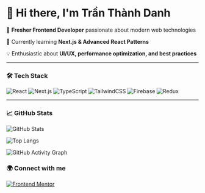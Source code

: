 # 👋 Hi there, I'm Trần Thành Danh 

🚀 **Fresher Frontend Developer** passionate about modern web technologies  

🌱 Currently learning **Next.js & Advanced React Patterns**  

💡 Enthusiastic about **UI/UX, performance optimization, and best practices**  

---

### 🛠️ Tech Stack
![React](https://img.shields.io/badge/React-20232A?style=for-the-badge&logo=react&logoColor=61DAFB)
![Next.js](https://img.shields.io/badge/Next.js-000000?style=for-the-badge&logo=nextdotjs&logoColor=white)
![TypeScript](https://img.shields.io/badge/TypeScript-007ACC?style=for-the-badge&logo=typescript&logoColor=white)
![TailwindCSS](https://img.shields.io/badge/TailwindCSS-38B2AC?style=for-the-badge&logo=tailwind-css&logoColor=white)
![Firebase](https://img.shields.io/badge/Firebase-ffca28?style=for-the-badge&logo=firebase&logoColor=black)
![Redux](https://img.shields.io/badge/Redux-764ABC?style=for-the-badge&logo=redux&logoColor=white)

---

### 📈 GitHub Stats

![GitHub Stats](https://github-readme-stats.vercel.app/api?username=TranDanh1122&show_icons=true&theme=radical)

![Top Langs](https://github-readme-stats.vercel.app/api/top-langs/?username=TranDanh1122&layout=compact&theme=radical)

![GitHub Activity Graph](https://github-readme-activity-graph.vercel.app/graph?username=TranDanh1122&theme=dracula)


### 🌍 Connect with me  
[![Frontend Mentor](https://img.shields.io/badge/Frontend_Mentor-%230A0A0A.svg?style=for-the-badge&logo=FrontendMentor&logoColor=white)](https://www.frontendmentor.io/profile/TranDanh1122)
